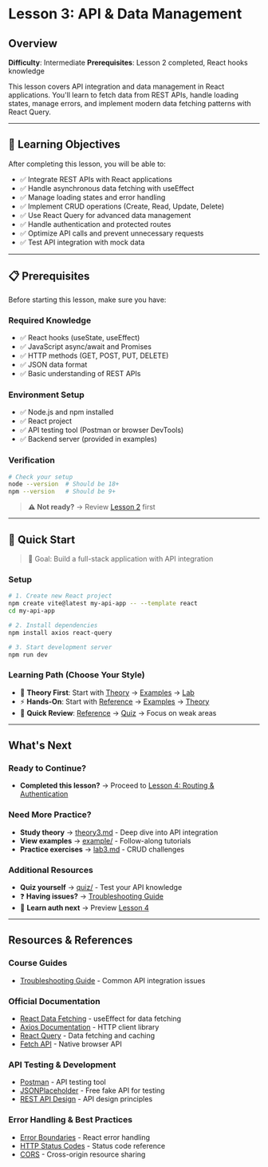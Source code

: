 # Lesson 3: API & Data Management

## Overview

**Difficulty**: Intermediate
**Prerequisites**: Lesson 2 completed, React hooks knowledge

This lesson covers API integration and data management in React applications. You'll learn to fetch data from REST APIs, handle loading states, manage errors, and implement modern data fetching patterns with React Query.

---

## 🎯 Learning Objectives

After completing this lesson, you will be able to:

- ✅ Integrate REST APIs with React applications
- ✅ Handle asynchronous data fetching with useEffect
- ✅ Manage loading states and error handling
- ✅ Implement CRUD operations (Create, Read, Update, Delete)
- ✅ Use React Query for advanced data management
- ✅ Handle authentication and protected routes
- ✅ Optimize API calls and prevent unnecessary requests
- ✅ Test API integration with mock data

---

## 📋 Prerequisites

Before starting this lesson, make sure you have:

### Required Knowledge
- ✅ React hooks (useState, useEffect)
- ✅ JavaScript async/await and Promises
- ✅ HTTP methods (GET, POST, PUT, DELETE)
- ✅ JSON data format
- ✅ Basic understanding of REST APIs

### Environment Setup
- ✅ Node.js and npm installed
- ✅ React project
- ✅ API testing tool (Postman or browser DevTools)
- ✅ Backend server (provided in examples)

### Verification
```bash
# Check your setup
node --version  # Should be 18+
npm --version   # Should be 9+
```

> **⚠️ Not ready?** → Review [Lesson 2](../lesson2-component-hook/) first

---

## 🚀 Quick Start

> 🎯 Goal: Build a full-stack application with API integration

### Setup
```bash
# 1. Create new React project
npm create vite@latest my-api-app -- --template react
cd my-api-app

# 2. Install dependencies
npm install axios react-query

# 3. Start development server
npm run dev
```

### Learning Path (Choose Your Style)
- 📖 **Theory First**: Start with [Theory](./theory/theory3.md) → [Examples](./example/) → [Lab](./lab/lab3.md)
- ⚡ **Hands-On**: Start with [Reference](./reference/) → [Examples](./example/) → [Theory](./theory/theory3.md)
- 🎯 **Quick Review**: [Reference](./reference/) → [Quiz](./quiz/quiz3.html) → Focus on weak areas

---

## What's Next

### Ready to Continue?
- **Completed this lesson?** → Proceed to [Lesson 4: Routing & Authentication](../lesson4-routing-auth/)

### Need More Practice?
- **Study theory** → [theory3.md](./theory/theory3.md) - Deep dive into API integration
- **View examples** → [example/](./example/) - Follow-along tutorials
- **Practice exercises** → [lab3.md](./lab/lab3.md) - CRUD challenges

### Additional Resources
- **Quiz yourself** → [quiz/](./quiz/) - Test your API knowledge
- ❓ **Having issues?** → [Troubleshooting Guide](../extras/troubleshooting_guide.md)
- 🔐 **Learn auth next** → Preview [Lesson 4](../lesson4-routing-auth/)

---

## Resources & References

### Course Guides
- [Troubleshooting Guide](../extras/troubleshooting_guide.md) - Common API integration issues

### Official Documentation
- [React Data Fetching](https://react.dev/learn/synchronizing-with-effects) - useEffect for data fetching
- [Axios Documentation](https://axios-http.com/docs/intro) - HTTP client library
- [React Query](https://tanstack.com/query/latest) - Data fetching and caching
- [Fetch API](https://developer.mozilla.org/en-US/docs/Web/API/Fetch_API) - Native browser API

### API Testing & Development
- [Postman](https://www.postman.com/) - API testing tool
- [JSONPlaceholder](https://jsonplaceholder.typicode.com/) - Free fake API for testing
- [REST API Design](https://restfulapi.net/) - API design principles

### Error Handling & Best Practices
- [Error Boundaries](https://react.dev/reference/react/Component#catching-rendering-errors-with-an-error-boundary) - React error handling
- [HTTP Status Codes](https://developer.mozilla.org/en-US/docs/Web/HTTP/Status) - Status code reference
- [CORS](https://developer.mozilla.org/en-US/docs/Web/HTTP/CORS) - Cross-origin resource sharing